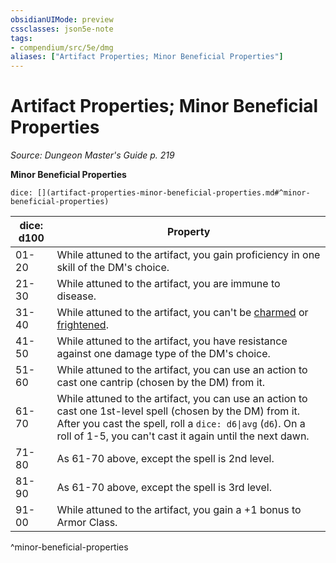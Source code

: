 ```yaml
---
obsidianUIMode: preview
cssclasses: json5e-note
tags:
- compendium/src/5e/dmg
aliases: ["Artifact Properties; Minor Beneficial Properties"]
---
```

# Artifact Properties; Minor Beneficial Properties
*Source: Dungeon Master's Guide p. 219* 

**Minor Beneficial Properties**

`dice: [](artifact-properties-minor-beneficial-properties.md#^minor-beneficial-properties)`

| dice: d100 | Property |
|------------|----------|
| 01-20 | While attuned to the artifact, you gain proficiency in one skill of the DM's choice. |
| 21-30 | While attuned to the artifact, you are immune to disease. |
| 31-40 | While attuned to the artifact, you can't be [charmed](/compendium/rules/conditions.md#charmed) or [frightened](/compendium/rules/conditions.md#frightened). |
| 41-50 | While attuned to the artifact, you have resistance against one damage type of the DM's choice. |
| 51-60 | While attuned to the artifact, you can use an action to cast one cantrip (chosen by the DM) from it. |
| 61-70 | While attuned to the artifact, you can use an action to cast one 1st-level spell (chosen by the DM) from it. After you cast the spell, roll a `dice: d6\|avg` (`d6`). On a roll of 1-5, you can't cast it again until the next dawn. |
| 71-80 | As 61-70 above, except the spell is 2nd level. |
| 81-90 | As 61-70 above, except the spell is 3rd level. |
| 91-00 | While attuned to the artifact, you gain a +1 bonus to Armor Class. |
^minor-beneficial-properties